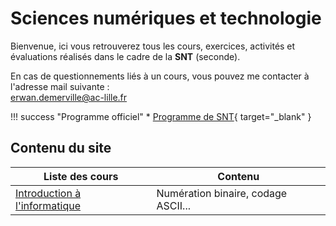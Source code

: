 # Sciences numériques et technologie

Bienvenue, ici vous retrouverez tous les cours, exercices, activités et évaluations réalisés dans le cadre de la **SNT** (seconde).

En cas de questionnements liés à un cours, vous pouvez me contacter à l'adresse mail suivante :  
<erwan.demerville@ac-lille.fr>

!!! success "Programme officiel"
    * [Programme de SNT](bo/BO_SNT.pdf){ target="_blank" }

## Contenu du site

| Liste des cours                              | Contenu                             |
| -------------------------------------------- | ----------------------------------- |
| [Introduction à l'informatique](intro_info/index.md) | Numération binaire, codage ASCII... |